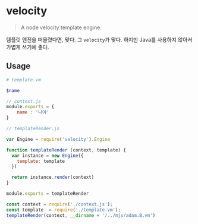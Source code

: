 # velocity
> A node velocity template engine.

템플릿 엔진을 떠올렸다면, 맞다.
그 `velocity`가 맞다. 하지만 Java를 사용하지 않아서 가볍게 쓰기에 좋다. 


## Usage


```sh
# template.vm

$name
```

```js
// context.js
module.exports = {
    name : '나야'
}
```

```js
// templateRender.js

var Engine = require('velocity').Engine

function templateRender (context, template) {
  var instance = new Engine({
    template: template
  })

  return instance.render(context)
}

module.exports = templateRender
```

```js
const context = require('./context.js');
const template  = require('./template.vm');
templateRender(context, __dirname + '/../mjs/adam.B.vm')
```